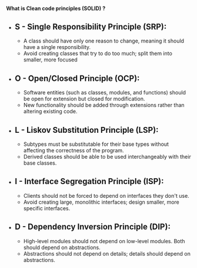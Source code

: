 #### What is Clean code principles (SOLID) ?

- ## S - Single Responsibility Principle (SRP):

  - A class should have only one reason to change, meaning it should have a single responsibility.
  - Avoid creating classes that try to do too much; split them into smaller, more focused

- ## O - Open/Closed Principle (OCP):

  - Software entities (such as classes, modules, and functions) should be open for extension but closed for modification.
  - New functionality should be added through extensions rather than altering existing code.

- ## L - Liskov Substitution Principle (LSP):

  - Subtypes must be substitutable for their base types without affecting the correctness of the program.
  - Derived classes should be able to be used interchangeably with their base classes.

- ## I - Interface Segregation Principle (ISP):

  - Clients should not be forced to depend on interfaces they don't use.
  - Avoid creating large, monolithic interfaces; design smaller, more specific interfaces.

- ## D - Dependency Inversion Principle (DIP):

  - High-level modules should not depend on low-level modules. Both should depend on abstractions.
  - Abstractions should not depend on details; details should depend on abstractions.
